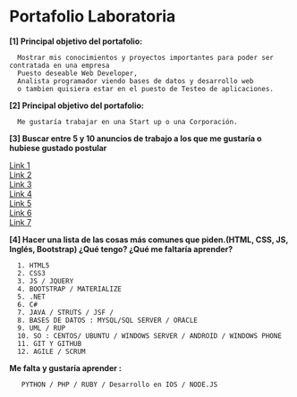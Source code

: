 # Portafolio Laboratoria

**[1]  Principal objetivo del portafolio:**

      Mostrar mis conocimientos y proyectos importantes para poder ser contratada en una empresa
      Puesto deseable Web Developer, 
      Analista programador viendo bases de datos y desarrollo web
      o tambien quisiera estar en el puesto de Testeo de aplicaciones.

**[2]  Principal objetivo del portafolio:**

      Me gustaría trabajar en una Start up o una Corporación.

**[3]  Buscar entre 5 y 10 anuncios de trabajo a los que me gustaría o hubiese gustado postular**

[Link 1](https://www.laborum.pe/p/aviso/615903/)  
[Link 2](http://aptitus.com/ofertas-de-trabajo/practicante-frontend--grupo-el-comercio--la-victoria-g2ymd)  
[Link 3](http://www.bumeran.com.pe/empleos/programador-frontend-media-lab-1002158679.html)  
[Link 4](http://www.bumeran.com.pe/empleos/programador-web-colegio-bertolt-brecht-1111048523.html)  
[Link 5](https://www.laborum.pe/p/aviso/618212/)  
[Link 6](https://www.laborum.pe/p/aviso/618938/)  
[Link 7](https://www.laborum.pe/p/aviso/618187/)  
             

**[4] Hacer una lista de las cosas más comunes que piden.(HTML, CSS, JS, Inglés, Bootstrap) ¿Qué tengo? ¿Qué me faltaría aprender?**

      1. HTML5
      2. CSS3
      3. JS / JQUERY
      4. BOOTSTRAP / MATERIALIZE
      5. .NET
      6. C#
      7. JAVA / STRUTS / JSF / 
      8. BASES DE DATOS : MYSQL/SQL SERVER / ORACLE
      9. UML / RUP
      10. SO : CENTOS/ UBUNTU / WINDOWS SERVER / ANDROID / WINDOWS PHONE
      11. GIT Y GITHUB 
      12. AGILE / SCRUM

**Me falta y gustaría aprender :**

       PYTHON / PHP / RUBY / Desarrollo en IOS / NODE.JS 
